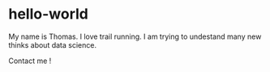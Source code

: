 # hello-world


My name is Thomas. I love trail running.
I am trying to undestand many new thinks about data science.

Contact me !

